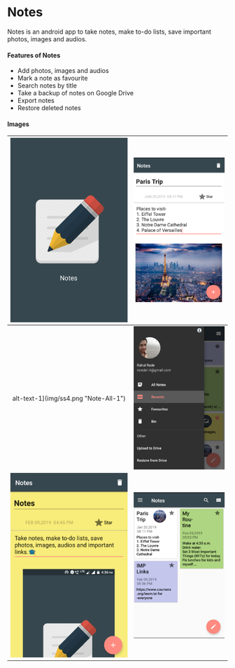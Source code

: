 # Notes

Notes is an android app to take notes, make to-do lists, save important photos, images and audios.

#### Features of Notes
- Add photos, images and audios
- Mark a note as favourite
- Search notes by title
- Take a backup of notes on Google Drive
- Export notes
- Restore deleted notes

#### Images

| ![alt-text-1](img/ss6.png "Splash Screen") | ![alt-text-2](img/ss2.png "Note-1") |
|:----:|:----:|
| alt-text-1](img/ss4.png "Note-All-1") | ![alt-text-2](img/ss5.png "Navigation Drawer") |
| ![alt-text-1](img/ss3.png "Note-2") | ![alt-text-2](img/ss1.png "Note-All-2") |

